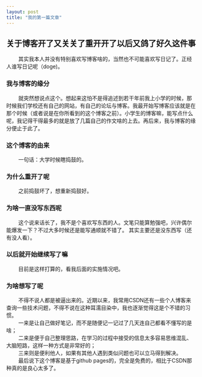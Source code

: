 ```yaml
---
layout: post
title: "我的第一篇文章"
---
```


## **关于博客开了又关关了重开开了以后又鸽了好久这件事**
&emsp;&emsp; 其实我本人并没有特别喜欢写博客啥的，当然也不可能喜欢写日记了。正经人谁写日记呢（doge)。

### **我与博客的缘分**
&emsp;&emsp; 就突然想说点这个。想起来这怕不是得追述到若干年前我上小学的时候，那时候我们学校还有自己的网站，有自己的论坛与博客。我最开始写博客应该就是在那个时候（或者说是在你所看到的这个博客之前）。小学生的博客嘛，能写点什么呢，我记得干得最多的就是放了几篇自己的作文啥的上去。再后来，我与博客的缘分便止于此了。

### **这个博客的由来**
&emsp;&emsp; 一句话：大学时候瞎捣鼓的。

### **为什么重开了呢**
&emsp;&emsp; 之前捣鼓坏了，想重新捣鼓好。

### **为啥一直没写东西呢**
&emsp;&emsp; 这个说来话长了，我不是个喜欢写东西的人。文笔只能算勉强吧，兴许偶尔能爆发一下？不过大多时候还是能写通顺就不错了。
其实主要还是没东西写（还有没人看）。

### **以后就开始继续写了嘛**
&emsp;&emsp; 目前是这样打算的，看我后面的实施情况吧。

### **为啥想写了呢**
&emsp;&emsp; 不得不说人都是被逼出来的。近期以来，我常用CSDN还有一些个人博客来查询一些技术问题，不得不说在这种耳濡目染中，我也逐渐觉得这是个不错的习惯。  
&emsp;&emsp; 一来是让自己做好笔记，而不是随便记一记过了几天连自己都看不懂写的是啥；  
&emsp;&emsp; 二来是便于自己整理思路，在学习的过程中接受的信息太多容易思维混乱、大脑短路，这样一种方式是非常好的；  
&emsp;&emsp; 三来则是便利他人，如果有其他人遇到类似问题也可以立马得到解决。  
&emsp;&emsp; 最后说下这个博客是基于github pages的，完全是免费的，相比于CSDN那种真的是良心太多了。
